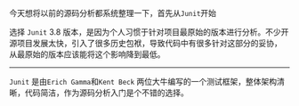 今天想将以前的源码分析都系统整理一下，首先从`Junit`开始

选择 `Junit` 3.8 版本，是因为个人习惯于针对项目最原始的版本进行分析。不少开源项目发展太快，引入了很多历史包袱，导致代码中有很多针对这部分的妥协，
从最原始的版本应该能将这个影响降到最低。

***

`Junit` 是由`Erich Gamma`和`Kent Beck` 两位大牛编写的一个测试框架，整体架构清晰，代码简洁，作为源码分析入门是个不错的选择。





